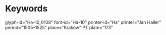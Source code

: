 # Keywords
glyph-id="Ha-10_0108"
font-id="Ha-10"
printer-id="Ha"
printer="Jan Haller"
period="1505–1525"
place="Kraków"
PT plate="173"
